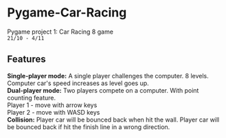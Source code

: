 # Pygame-Car-Racing
  Pygame project 1: Car Racing 8 game  
  `21/10 - 4/11`

 
 ## Features
  **Single-player mode:** A single player challenges the computer. 8 levels. Computer car's speed increases as level goes up.  
  **Dual-player mode:** Two players compete on a computer. With point counting feature.  
    Player 1 - move with arrow keys  
    Player 2 - move with WASD keys  
  **Collision:** Player car will be bounced back when hit the wall. Player car will be bounced back if hit the finish line in a wrong direction.  
